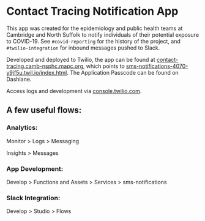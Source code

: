 # Contact Tracing Notification App

This app was created for the epidemiology and public health teams at Cambridge and North Suffolk to notify individuals of their potential exposure to COVID-19. See `#covid-reporting` for the history of the project, and `#twilio-integration` for inbound messages pushed to Slack.

Developed and deployed to Twilio, the app can be found at [contact-tracing.camb-nsphc.mapc.org](http://contact-tracing.camb-nsphc.mapc.org/), which points to [sms-notifications-4070-y9jf5u.twil.io/index.html](https://sms-notifications-4070-y9jf5u.twil.io/index.html). The Application Passcode can be found on Dashlane.  

Access logs and development via [console.twilio.com](console.twilio.com).

## A few useful flows:

### Analytics: 

Monitor > Logs > Messaging

Insights > Messages 

### App Development: 

Develop > Functions and Assets > Services > sms-notifications

### Slack Integration:

Develop > Studio > Flows 
